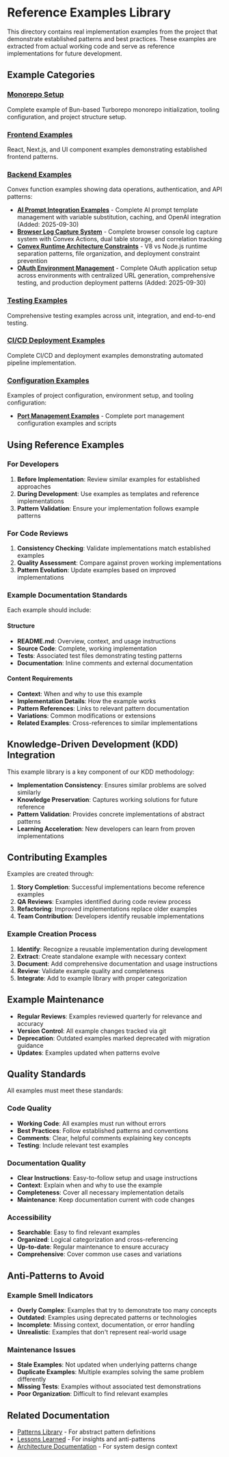 # Reference Examples Library

This directory contains real implementation examples from the project that demonstrate established patterns and best practices. These examples are extracted from actual working code and serve as reference implementations for future development.

## Example Categories

### [Monorepo Setup](monorepo-setup/)

Complete example of Bun-based Turborepo monorepo initialization, tooling configuration, and project structure setup.

### [Frontend Examples](frontend/)

React, Next.js, and UI component examples demonstrating established frontend patterns.

### [Backend Examples](backend/)

Convex function examples showing data operations, authentication, and API patterns:

- **[AI Prompt Integration Examples](./backend/ai-prompt-integration/)** - Complete AI prompt template management with variable substitution, caching, and OpenAI integration (Added: 2025-09-30)
- **[Browser Log Capture System](./backend/browser-log-capture-system.md)** - Complete browser console log capture system with Convex Actions, dual table storage, and correlation tracking
- **[Convex Runtime Architecture Constraints](./backend/convex-runtime-architecture-constraints.md)** - V8 vs Node.js runtime separation patterns, file organization, and deployment constraint prevention
- **[OAuth Environment Management](./backend/oauth-environment-management/)** - Complete OAuth application setup across environments with centralized URL generation, comprehensive testing, and production deployment patterns (Added: 2025-09-30)

### [Testing Examples](testing/)

Comprehensive testing examples across unit, integration, and end-to-end testing.

### [CI/CD Deployment Examples](cicd-deployment/)

Complete CI/CD and deployment examples demonstrating automated pipeline implementation.

### [Configuration Examples](configuration/)

Examples of project configuration, environment setup, and tooling configuration:

- **[Port Management Examples](./configuration/port-management-examples.md)** - Complete port management configuration examples and scripts

## Using Reference Examples

### For Developers

1. **Before Implementation**: Review similar examples for established approaches
2. **During Development**: Use examples as templates and reference implementations
3. **Pattern Validation**: Ensure your implementation follows example patterns

### For Code Reviews

1. **Consistency Checking**: Validate implementations match established examples
2. **Quality Assessment**: Compare against proven working implementations
3. **Pattern Evolution**: Update examples based on improved implementations

### Example Documentation Standards

Each example should include:

#### Structure

- **README.md**: Overview, context, and usage instructions
- **Source Code**: Complete, working implementation
- **Tests**: Associated test files demonstrating testing patterns
- **Documentation**: Inline comments and external documentation

#### Content Requirements

- **Context**: When and why to use this example
- **Implementation Details**: How the example works
- **Pattern References**: Links to relevant pattern documentation
- **Variations**: Common modifications or extensions
- **Related Examples**: Cross-references to similar implementations

## Knowledge-Driven Development (KDD) Integration

This example library is a key component of our KDD methodology:

- **Implementation Consistency**: Ensures similar problems are solved similarly
- **Knowledge Preservation**: Captures working solutions for future reference
- **Pattern Validation**: Provides concrete implementations of abstract patterns
- **Learning Acceleration**: New developers can learn from proven implementations

## Contributing Examples

Examples are created through:

1. **Story Completion**: Successful implementations become reference examples
2. **QA Reviews**: Examples identified during code review process
3. **Refactoring**: Improved implementations replace older examples
4. **Team Contribution**: Developers identify reusable implementations

### Example Creation Process

1. **Identify**: Recognize a reusable implementation during development
2. **Extract**: Create standalone example with necessary context
3. **Document**: Add comprehensive documentation and usage instructions
4. **Review**: Validate example quality and completeness
5. **Integrate**: Add to example library with proper categorization

## Example Maintenance

- **Regular Reviews**: Examples reviewed quarterly for relevance and accuracy
- **Version Control**: All example changes tracked via git
- **Deprecation**: Outdated examples marked deprecated with migration guidance
- **Updates**: Examples updated when patterns evolve

## Quality Standards

All examples must meet these standards:

### Code Quality

- **Working Code**: All examples must run without errors
- **Best Practices**: Follow established patterns and conventions
- **Comments**: Clear, helpful comments explaining key concepts
- **Testing**: Include relevant test examples

### Documentation Quality

- **Clear Instructions**: Easy-to-follow setup and usage instructions
- **Context**: Explain when and why to use the example
- **Completeness**: Cover all necessary implementation details
- **Maintenance**: Keep documentation current with code changes

### Accessibility

- **Searchable**: Easy to find relevant examples
- **Organized**: Logical categorization and cross-referencing
- **Up-to-date**: Regular maintenance to ensure accuracy
- **Comprehensive**: Cover common use cases and variations

## Anti-Patterns to Avoid

### Example Smell Indicators

- **Overly Complex**: Examples that try to demonstrate too many concepts
- **Outdated**: Examples using deprecated patterns or technologies
- **Incomplete**: Missing context, documentation, or error handling
- **Unrealistic**: Examples that don't represent real-world usage

### Maintenance Issues

- **Stale Examples**: Not updated when underlying patterns change
- **Duplicate Examples**: Multiple examples solving the same problem differently
- **Missing Tests**: Examples without associated test demonstrations
- **Poor Organization**: Difficult to find relevant examples

## Related Documentation

- [Patterns Library](../patterns/) - For abstract pattern definitions
- [Lessons Learned](../lessons-learned/) - For insights and anti-patterns
- [Architecture Documentation](../architecture/) - For system design context
